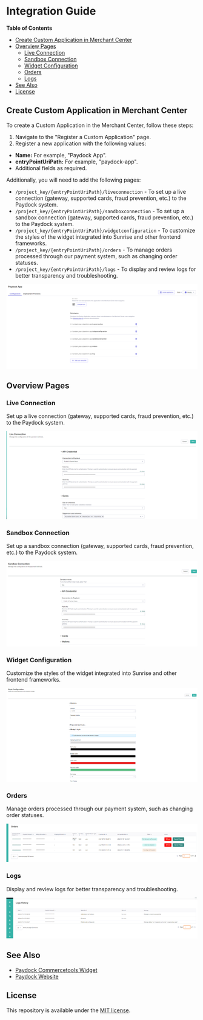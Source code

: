 # Integration Guide

**Table of Contents**

- [Create Custom Application in Merchant Center](#create-custom-application-in-merchant-center)
- [Overview Pages](#overview-pages)
  - [Live Connection](#live-connection)
  - [Sandbox Connection](#sandbox-connection)
  - [Widget Configuration](#widget-configuration)
  - [Orders](#orders)
  - [Logs](#logs)
- [See Also](#see-also)
- [License](#license)

## Create Custom Application in Merchant Center

To create a Custom Application in the Merchant Center, follow these steps:

1. Navigate to the "Register a Custom Application" page.
2. Register a new application with the following values:
  - **Name:** For example, "Paydock App".
  - **entryPointUriPath:** For example, "paydock-app".
  - Additional fields as required.

Additionally, you will need to add the following pages:

- `/project_key/{entryPointUriPath}/liveconnection` - To set up a live connection (gateway, supported cards, fraud prevention, etc.) to the Paydock system.
- `/project_key/{entryPointUriPath}/sandboxconnection` - To set up a sandbox connection (gateway, supported cards, fraud prevention, etc.) to the Paydock system.
- `/project_key/{entryPointUriPath}/widgetconfiguration` - To customize the styles of the widget integrated into Sunrise and other frontend frameworks.
- `/project_key/{entryPointUriPath}/orders` - To manage orders processed through our payment system, such as changing order statuses.
- `/project_key/{entryPointUriPath}/logs` - To display and review logs for better transparency and troubleshooting.

![Register a Custom Application](regiser-app.png)

## Overview Pages

### Live Connection

Set up a live connection (gateway, supported cards, fraud prevention, etc.) to the Paydock system.

![Live Connection](live-configuration.png)

### Sandbox Connection

Set up a sandbox connection (gateway, supported cards, fraud prevention, etc.) to the Paydock system.

![Sandbox Connection](sandbox-configuration.png)

### Widget Configuration

Customize the styles of the widget integrated into Sunrise and other frontend frameworks.

![Widget Configuration](style-configuration.png)

### Orders

Manage orders processed through our payment system, such as changing order statuses.

![Orders](orders.png)

### Logs

Display and review logs for better transparency and troubleshooting.

![Logs](log.png)

## See Also

- [Paydock Commercetools Widget](https://github.com/PayDock/e-commerce-commercetools-npm)
- [Paydock Website](https://paydock.com/)

## License

This repository is available under the [MIT license](LICENSE).